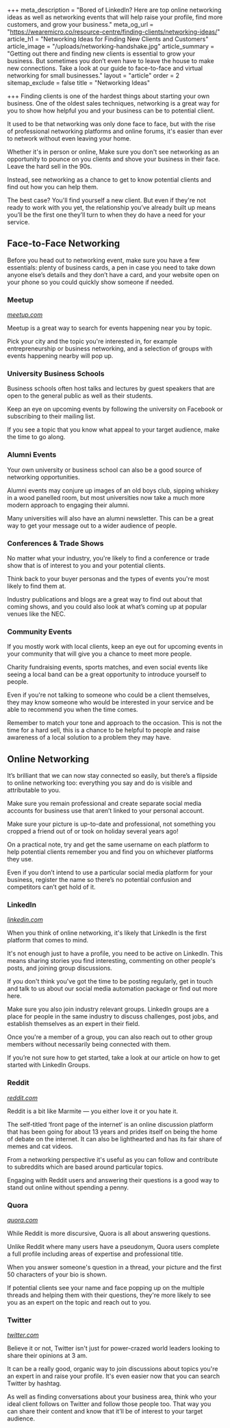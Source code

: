 +++
meta_description = "Bored of LinkedIn? Here are top online networking ideas as well as networking events that will help raise your profile, find more customers, and grow your business."
meta_og_url = "https://wearemicro.co/resource-centre/finding-clients/networking-ideas/"
article_h1 = "Networking Ideas for Finding New Clients and Customers"
article_image = "/uploads/networking-handshake.jpg"
article_summary = "Getting out there and finding new clients is essential to grow your business. But sometimes you don’t even have to leave the house to make new connections. Take a look at our guide to face-to-face and virtual networking for small businesses."
layout = "article"
order = 2
sitemap_exclude = false
title = "Networking Ideas"

+++
Finding clients is one of the hardest things about starting your own business. One of the oldest sales techniques, networking is a great way for you to show how helpful you and your business can be to potential client.

It used to be that networking was only done face to face, but with the rise of professional networking platforms and online forums, it's easier than ever to network without even leaving your home.

Whether it's in person or online, Make sure you don't see networking as an opportunity to pounce on you clients and shove your business in their face. Leave the hard sell in the 90s.

Instead, see networking as a chance to get to know potential clients and find out how you can help them.

The best case? You'll find yourself a new client. But even if they're not ready to work with you yet, the relationship you’ve already built up means you’ll be the first one they’ll turn to when they do have a need for your service.

## Face-to-Face Networking

Before you head out to networking event, make sure you have a few essentials: plenty of business cards, a pen in case you need to take down anyone else’s details and they don’t have a card, and your website open on your phone so you could quickly show someone if needed.

### Meetup

[_meetup.com_](https://www.meetup.com/)

Meetup is a great way to search for events happening near you by topic.

Pick your city and the topic you're interested in, for example entrepreneurship or business networking, and a selection of groups with events happening nearby will pop up.

### University Business Schools

Business schools often host talks and lectures by guest speakers that are open to the general public as well as their students.

Keep an eye on upcoming events by following the university on Facebook or subscribing to their mailing list.

If you see a topic that you know what appeal to your target audience, make the time to go along.

### Alumni Events

Your own university or business school can also be a good source of networking opportunities.

Alumni events may conjure up images of an old boys club, sipping whiskey in a wood panelled room, but most universities now take a much more modern approach to engaging their alumni.

Many universities will also have an alumni newsletter. This can be a great way to get your message out to a wider audience of people.

### Conferences & Trade Shows

No matter what your industry, you're likely to find a conference or trade show that is of interest to you and your potential clients.

Think back to your buyer personas and the types of events you're most likely to find them at.

Industry publications and blogs are a great way to find out about that coming shows, and you could also look at what’s coming up at popular venues like the NEC.

### Community Events

If you mostly work with local clients, keep an eye out for upcoming events in your community that will give you a chance to meet more people.

Charity fundraising events, sports matches, and even social events like seeing a local band can be a great opportunity to introduce yourself to people.

Even if you're not talking to someone who could be a client themselves, they may know someone who would be interested in your service and be able to recommend you when the time comes.

Remember to match your tone and approach to the occasion. This is not the time for a hard sell, this is a chance to be helpful to people and raise awareness of a local solution to a problem they may have.

## Online Networking

It’s brilliant that we can now stay connected so easily, but there’s a flipside to online networking too: everything you say and do is visible and attributable to you.

Make sure you remain professional and create separate social media accounts for business use that aren’t linked to your personal account.

Make sure your picture is up-to-date and professional, not something you cropped a friend out of or took on holiday several years ago!

On a practical note, try and get the same username on each platform to help potential clients remember you and find you on whichever platforms they use.

Even if you don’t intend to use a particular social media platform for your business, register the name so there’s no potential confusion and competitors can’t get hold of it.

### LinkedIn

[_linkedin.com_](https://www.linkedin.com/)

When you think of online networking, it's likely that LinkedIn is the first platform that comes to mind.

It's not enough just to have a profile, you need to be active on LinkedIn. This means sharing stories you find interesting, commenting on other people's posts, and joining group discussions.

If you don't think you've got the time to be posting regularly, get in touch and talk to us about our social media automation package or find out more here.

Make sure you also join industry relevant groups. LinkedIn groups are a place for people in the same industry to discuss challenges, post jobs, and establish themselves as an expert in their field.

Once you're a member of a group, you can also reach out to other group members without necessarily being connected with them.

If you’re not sure how to get started, take a look at our article on how to get started with LinkedIn Groups.

### Reddit

[_reddit.com_](https://www.reddit.com/)

Reddit is a bit like Marmite — you either love it or you hate it.

The self-titled ‘front page of the internet’ is an online discussion platform that has been going for about 13 years and prides itself on being the home of debate on the internet. It can also be lighthearted and has its fair share of memes and cat videos.

From a networking perspective it's useful as you can follow and contribute to subreddits which are based around particular topics.

Engaging with Reddit users and answering their questions is a good way to stand out online without spending a penny.

### Quora

[_quora.com_](https://www.quora.com/)

While Reddit is more discursive, Quora is all about answering questions.

Unlike Reddit where many users have a pseudonym, Quora users complete a full profile including areas of expertise and professional title.

When you answer someone's question in a thread, your picture and the first 50 characters of your bio is shown.

If potential clients see your name and face popping up on the multiple threads and helping them with their questions, they're more likely to see you as an expert on the topic and reach out to you.

### Twitter

[_twitter.com_](https://twitter.com/)

Believe it or not, Twitter isn't just for power-crazed world leaders looking to share their opinions at 3 am.

It can be a really good, organic way to join discussions about topics you're an expert in and raise your profile. It's even easier now that you can search Twitter by hashtag.

As well as finding conversations about your business area, think who your ideal client follows on Twitter and follow those people too. That way you can share their content and know that it’ll be of interest to your target audience.